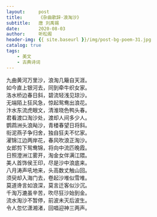 ```yaml
---
layout:     post
title:      《杂曲歌辞·浪淘沙》
subtitle:   唐 刘禹锡
date:       2020-08-03
author:     听松阁
header-img: {{ site.baseurl }}/img/post-bg-poem-31.jpg
catalog: true
tags:
    - 美文
    - 古典诗词
---
```


九曲黄河万里沙，浪淘几簸自天涯。<br>
如今直上银河去，同到牵牛织女家。<br>
洛水桥边春日斜，碧流轻浅见琼沙。<br>
无端陌上狂风急，惊起鸳鸯出浪花。<br>
汴水东流虎眼文，清淮晓色鸭头春。<br>
君看渡口淘沙处，渡却人间多少人。<br>
鹦鹉洲头浪飐沙，青楼春望日将斜。<br>
衔泥燕子争归舍，独自狂夫不忆家。<br>
濯锦江边两岸花，春风吹浪正淘沙。<br>
女郎剪下鸳鸯锦，将向中流匹晚霞。<br>
日照澄洲江雾开，淘金女伴满江隈。<br>
美人首饰侯王印，尽是沙中浪底来。<br>
八月涛声吼地来，头高数丈触山回。<br>
须臾却入海门去，卷起沙堆似雪堆。<br>
莫道谗言如浪深，莫言迁客似沙沉。<br>
千淘万漉虽辛苦，吹尽狂沙始到金。<br>
流水淘沙不暂停，前波未灭后波生。<br>
令人忽忆潇湘渚，回唱迎神三两声。<br>
